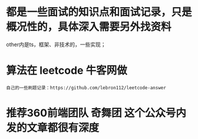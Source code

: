 # 都是一些面试的知识点和面试记录，只是概况性的，具体深入需要另外找资料  
  other内是ts，框架、非技术的，一些实现；

# 算法在 leetcode 牛客网做
    自己的一些刷题记录：https://github.com/lebron112/leetcode-answer

# 推荐360前端团队 奇舞团  这个公众号内发的文章都很有深度